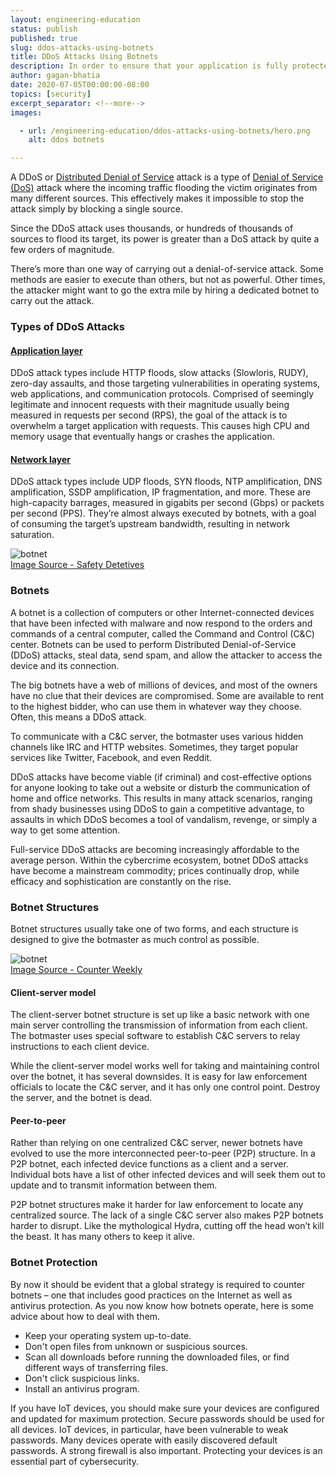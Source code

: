 ```yaml
---
layout: engineering-education
status: publish
published: true
slug: ddos-attacks-using-botnets
title: DDoS Attacks Using Botnets
description: In order to ensure that your application is fully protected from DDoS attacks, it's essential to understand how these types of attacks are carried out. This article focuses on DDoS attacks by botnets.
author: gagan-bhatia
date: 2020-07-05T00:00:00-08:00
topics: [security]
excerpt_separator: <!--more-->
images:

  - url: /engineering-education/ddos-attacks-using-botnets/hero.png
    alt: ddos botnets

---
```


A DDoS or [Distributed Denial of Service](https://en.wikipedia.org/wiki/Denial-of-service_attack#Distributed_DoS_attack) attack is a type of [Denial of Service (DoS)](https://en.wikipedia.org/wiki/Denial-of-service_attack) attack where the incoming traffic flooding the victim originates from many different sources. This effectively makes it impossible to stop the attack simply by blocking a single source.

<!--more-->
Since the DDoS attack uses thousands, or hundreds of thousands of sources to flood its target, its power is greater than a DoS attack by quite a few orders of magnitude.

There’s more than one way of carrying out a denial-of-service attack. Some methods are easier to execute than others, but not as powerful. Other times, the attacker might want to go the extra mile by hiring a dedicated botnet to carry out the attack.

### Types of DDoS Attacks

#### [Application layer](https://en.wikipedia.org/wiki/Denial-of-service_attack#Application-layer_attacks)
DDoS attack types include HTTP floods, slow attacks (Slowloris, RUDY), zero-day assaults, and those targeting vulnerabilities in operating systems, web applications, and communication protocols. Comprised of seemingly legitimate and innocent requests with their magnitude usually being measured in requests per second (RPS), the goal of the attack is to overwhelm a target application with requests. This causes high CPU and memory usage that eventually hangs or crashes the application.
#### [Network layer](https://en.wikipedia.org/wiki/Denial-of-service_attack#HTTP_slow_POST_DoS_attack)
DDoS attack types include UDP floods, SYN floods, NTP amplification, DNS amplification, SSDP amplification, IP fragmentation, and more. These are high-capacity barrages, measured in gigabits per second (Gbps) or packets per second (PPS). They’re almost always executed by botnets, with a goal of consuming the target’s upstream bandwidth, resulting in network saturation.

![botnet](/engineering-education/ddos-attacks-using-botnets/what-is-a-botnet-and-how-to-protect-yourself-in-2019-1.png.png)<br>
[Image Source - Safety Detetives](https://www.safetydetectives.com/blog/what-is-a-botnet-and-how-to-protect-yourself-in/)

### Botnets
A botnet is a collection of computers or other Internet-connected devices that have been infected with malware and now respond to the orders and commands of a central computer, called the Command and Control (C&C) center. Botnets can be used to perform Distributed Denial-of-Service (DDoS) attacks, steal data, send spam, and allow the attacker to access the device and its connection.

The big botnets have a web of millions of devices, and most of the owners have no clue that their devices are compromised. Some are available to rent to the highest bidder, who can use them in whatever way they choose. Often, this means a DDoS attack.

To communicate with a C&C server, the botmaster uses various hidden channels like IRC and HTTP websites. Sometimes, they target popular services like Twitter, Facebook, and even Reddit.

DDoS attacks have become viable (if criminal) and cost-effective options for anyone looking to take out a website or disturb the communication of home and office networks. This results in many attack scenarios, ranging from shady businesses using DDoS to gain a competitive advantage, to assaults in which DDoS becomes a tool of vandalism, revenge, or simply a way to get some attention.

Full-service DDoS attacks are becoming increasingly affordable to the average person. Within the cybercrime ecosystem, botnet DDoS attacks have become a mainstream commodity; prices continually drop, while efficacy and sophistication are constantly on the rise.

### Botnet Structures
Botnet structures usually take one of two forms, and each structure is designed to give the botmaster as much control as possible.

![botnet](/engineering-education/ddos-attacks-using-botnets/structuresBotNets.jpg)<br>
[Image Source - Counter  Weekly](https://www.computerweekly.com/tip/Botnet-detection-through-DNS-behavior-and-clustering-analysis)

#### Client-server model
The client-server botnet structure is set up like a basic network with one main server controlling the transmission of information from each client. The botmaster uses special software to establish C&C servers to relay instructions to each client device.

While the client-server model works well for taking and maintaining control over the botnet, it has several downsides. It is easy for law enforcement officials to locate the C&C server, and it has only one control point. Destroy the server, and the botnet is dead.

#### Peer-to-peer
Rather than relying on one centralized C&C server, newer botnets have evolved to use the more interconnected peer-to-peer (P2P) structure. In a P2P botnet, each infected device functions as a client and a server. Individual bots have a list of other infected devices and will seek them out to update and to transmit information between them.

P2P botnet structures make it harder for law enforcement to locate any centralized source. The lack of a single C&C server also makes P2P botnets harder to disrupt. Like the mythological Hydra, cutting off the head won’t kill the beast. It has many others to keep it alive.

### Botnet Protection
By now it should be evident that a global strategy is required to counter botnets – one that includes good practices on the Internet as well as antivirus protection. As you now know how botnets operate, here is some advice about how to deal with them.

- Keep your operating system up-to-date.
- Don't open files from unknown or suspicious sources.
- Scan all downloads before running the downloaded files, or find different ways of transferring files.
- Don't click suspicious links.
- Install an antivirus program.

If you have IoT devices, you should make sure your devices are configured and updated for maximum protection. Secure passwords should be used for all devices. IoT devices, in particular, have been vulnerable to weak passwords. Many devices operate with easily discovered default passwords. A strong firewall is also important. Protecting your devices is an essential part of cybersecurity.
